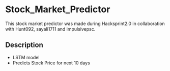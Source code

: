 Stock_Market_Predictor
=========================
This stock market predictor was made during Hacksprint2.0 in collaboration with Hunt092, sayali1711 and impulsivepsc.

## Description
* LSTM model
* Predicts Stock Price for next 10 days
